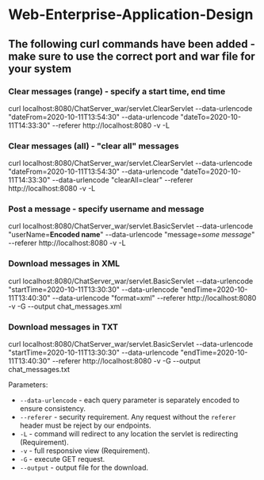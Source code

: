 # Web-Enterprise-Application-Design

## The following curl commands have been added - make sure to use the correct port and war file for your system

### Clear messages (range) - specify a start time, end time
curl localhost:8080/ChatServer_war/servlet.ClearServlet --data-urlencode "dateFrom=2020-10-11T13:54:30" --data-urlencode "dateTo=2020-10-11T14:33:30"  --referer http://localhost:8080 -v -L

### Clear messages (all) - "clear all" messages
curl localhost:8080/ChatServer_war/servlet.ClearServlet --data-urlencode "dateFrom=2020-10-11T13:54:30" --data-urlencode "dateTo=2020-10-11T14:33:30" --data-urlencode "clearAll=clear" --referer http://localhost:8080 -v -L

### Post a message - specify username and message
curl localhost:8080/ChatServer_war/servlet.BasicServlet --data-urlencode "userName=<strong>Encoded name</strong>" --data-urlencode "message=<i>some message</i>" --referer http://localhost:8080 -v -L

### Download messages in XML
curl localhost:8080/ChatServer_war/servlet.BasicServlet --data-urlencode "startTime=2020-10-11T13:30:30" --data-urlencode "endTime=2020-10-11T13:40:30" --data-urlencode "format=xml" --referer http://localhost:8080 -v -G --output chat_messages.xml

### Download messages in TXT
curl localhost:8080/ChatServer_war/servlet.BasicServlet --data-urlencode "startTime=2020-10-11T13:30:30" --data-urlencode "endTime=2020-10-11T13:40:30" --referer http://localhost:8080 -v -G --output chat_messages.txt

Parameters:
- `--data-urlencode` - each query parameter is separately encoded to ensure consistency.
- `--referer` - security requirement. Any request without the `referer` header must be reject by our endpoints.
- `-L` - command will redirect to any location the servlet is redirecting (Requirement).
- `-v` - full responsive view (Requirement).
- `-G` - execute GET request.
- `--output` - output file for the download.
